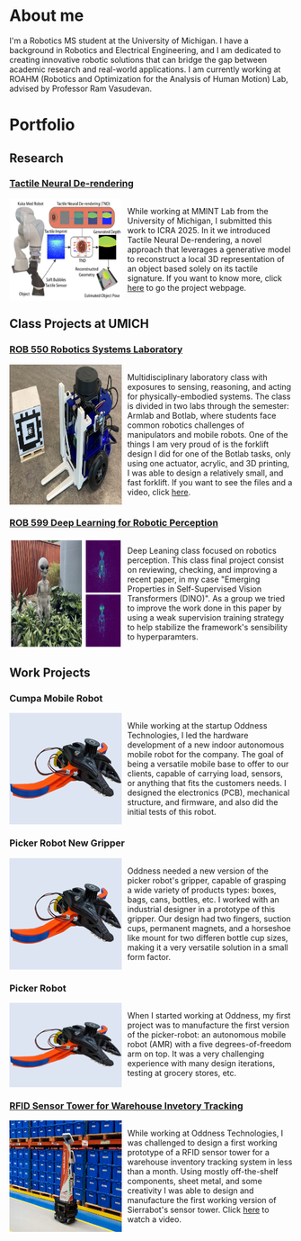 # About me

I'm a Robotics MS student at the University of Michigan. I have a background in Robotics and Electrical Engineering, and I am dedicated to creating innovative robotic solutions that can bridge the gap between academic research and real-world applications. I am currently working at ROAHM (Robotics and Optimization for the Analysis of Human Motion) Lab, advised by Professor Ram Vasudevan.

# Portfolio

## Research

### [Tactile Neural De-rendering](https://www.mmintlab.com/research/tactile-neural-derendering/)
<div style="display: flex; ">
    <img src="./assets/img/TNDR.png" alt="Tactile Neural De-Rendering" style="margin-right: 10px; width: 200px; height: auto;">
    <p>While working at MMINT Lab from the University of Michigan, I submitted this work to ICRA 2025. In it we introduced Tactile Neural De-rendering, a novel approach that leverages a generative model to reconstruct a local 3D representation of an object based solely on its tactile signature. If you want to know more, click <a href="https://www.mmintlab.com/research/tactile-neural-derendering/">here</a> to go the project webpage.
    </p>
</div>


## Class Projects at UMICH

### [ROB 550 Robotics Systems Laboratory](https://github.com/jneyzaguirre1/MBot_forklift)

<div style="display: flex; ">
    <img src="./assets/img/forklift.png" alt="MBOT with Forklift" style="margin-right: 10px; width: 200px; height: auto;">
    <p>Multidisciplinary laboratory class with exposures to sensing, reasoning, and acting for physically-embodied systems. The class is divided in two labs through the semester: Armlab and Botlab, where students face common robotics challenges of manipulators and mobile robots. One of the things I am very proud of is the forklift design I did for one of the Botlab tasks, only using one actuator, acrylic, and 3D printing, I was able to design a relatively small, and fast forklift. If you want to see the files and a video, click <a href="https://github.com/jneyzaguirre1/MBot_forklift">here</a>.
    </p>
</div>

### [ROB 599 Deep Learning for Robotic Perception](https://github.com/jneyzaguirre1/dino_evaluation)

<div style="display: flex; ">
    <img src="./assets/img/alien.png" alt="DeepRob" style="margin-right: 10px; width: 200px; height: auto;">
    <p>Deep Leaning class focused on robotics perception. This class final project consist on reviewing, checking, and improving a recent paper, in my case "Emerging Properties in Self-Supervised Vision Transformers (DINO)". As a group we tried to improve the work done in this paper by using a weak supervision training strategy to help stabilize the framework's sensibility to hyperparamters.
    </p>
</div>

## Work Projects

### Cumpa Mobile Robot

<div style="display: flex; ">
    <img src="./assets/img/picker_gripper.png" alt="cumpa" style="margin-right: 10px; width: 200px; height: auto;">
    <p>While working at the startup Oddness Technologies, I led the hardware development of a new indoor autonomous mobile robot for the company. The goal of being a versatile mobile base to offer to our clients, capable of carrying load, sensors, or anything that fits the customers needs. I designed the electronics (PCB), mechanical structure, and firmware, and also did the initial tests of this robot.
    </p>
</div>

### Picker Robot New Gripper

<div style="display: flex; ">
    <img src="./assets/img/picker_gripper.png" alt="gripper" style="margin-right: 10px; width: 200px; height: auto;">
    <p>Oddness needed a new version of the picker robot's gripper, capable of grasping a wide variety of products types: boxes, bags, cans, bottles, etc. I worked with an industrial designer in a prototype of this gripper. Our design had two fingers, suction cups, permanent magnets, and a horseshoe like mount for two differen bottle cup sizes, making it a very versatile solution in a small form factor.
    </p>
</div>

### Picker Robot

<div style="display: flex; ">
    <img src="./assets/img/picker_gripper.png" alt="picker" style="margin-right: 10px; width: 200px; height: auto;">
    <p> When I started working at Oddness, my first project was to manufacture the first version of the picker-robot: an autonomous mobile robot (AMR) with a five degrees-of-freedom arm on top. It was a very challenging experience with many design iterations, testing at grocery stores, etc.
    </p>
</div>

### [RFID Sensor Tower for Warehouse Invetory Tracking](https://youtu.be/xM8xKJk1jqE?si=R4uxR6jV7XnJK5Au&t=24)

<div style="display: flex; ">
    <img src="./assets/img/sierrabot.jpg" alt="sierrabot" style="margin-right: 10px; width: 200px; height: auto;">
    <p>While working at Oddness Technologies, I was challenged to design a first working prototype of a RFID sensor tower for a warehouse inventory tracking system in less than a month. Using mostly off-the-shelf components, sheet metal, and some creativity I was able to design and manufacture the first working version of Sierrabot's sensor tower. Click <a href="https://youtu.be/xM8xKJk1jqE?si=R4uxR6jV7XnJK5Au&t=24">here</a> to watch a video.
    </p>
</div>


